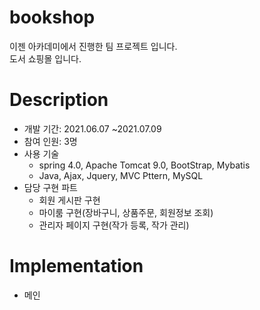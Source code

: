 # bookshop
이젠 아카데미에서 진행한 팀 프로젝트 입니다. <br>
도서 쇼핑몰 입니다.

# Description
* 개발 기간: 2021.06.07 ~2021.07.09
* 참여 인원: 3명
* 사용 기술 
  * spring 4.0, Apache Tomcat 9.0, BootStrap, Mybatis
  * Java, Ajax, Jquery, MVC Pttern, MySQL
* 담당 구현 파트
  * 회원 게시판 구현
  * 마이룸 구현(장바구니, 상품주문, 회원정보 조회)
  * 관리자 페이지 구현(작가 등록, 작가 관리)
  
 # Implementation
  * 메인 <br> <br>
  
  
 
